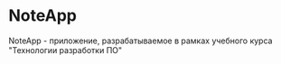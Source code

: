 # NoteApp
NoteApp - приложение, разрабатываемое в рамках учебного курса "Технологии разработки ПО" 
